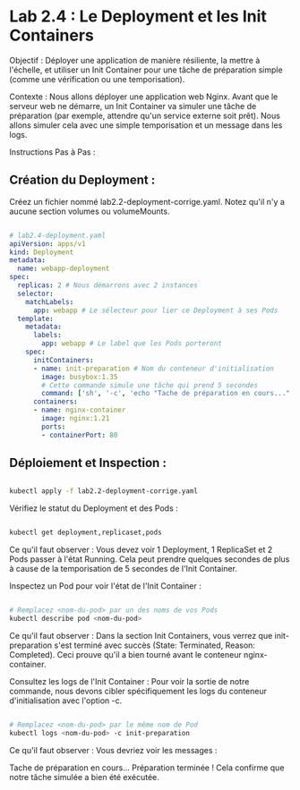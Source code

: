 # Lab 2.4 : Le Deployment et les Init Containers 
Objectif : Déployer une application de manière résiliente, la mettre à l'échelle, et utiliser un Init Container pour une tâche de préparation simple (comme une vérification ou une temporisation).

Contexte : Nous allons déployer une application web Nginx. Avant que le serveur web ne démarre, un Init Container va simuler une tâche de préparation (par exemple, attendre qu'un service externe soit prêt). Nous allons simuler cela avec une simple temporisation et un message dans les logs.

Instructions Pas à Pas :

##   Création du Deployment  :
Créez un fichier nommé lab2.2-deployment-corrige.yaml. Notez qu'il n'y a aucune section volumes ou volumeMounts.

```YAML

# lab2.4-deployment.yaml
apiVersion: apps/v1
kind: Deployment
metadata:
  name: webapp-deployment
spec:
  replicas: 2 # Nous démarrons avec 2 instances
  selector:
    matchLabels:
      app: webapp # Le sélecteur pour lier ce Deployment à ses Pods
  template:
    metadata:
      labels:
        app: webapp # Le label que les Pods porteront
    spec:
      initContainers:
      - name: init-preparation # Nom du conteneur d'initialisation
        image: busybox:1.35
        # Cette commande simule une tâche qui prend 5 secondes
        command: ['sh', '-c', 'echo "Tache de préparation en cours..."; sleep 5; echo "Préparation terminée !"']
      containers:
      - name: nginx-container
        image: nginx:1.21
        ports:
        - containerPort: 80
```
## Déploiement et Inspection :

```Bash

kubectl apply -f lab2.2-deployment-corrige.yaml
```
Vérifiez le statut du Deployment et des Pods :

```Bash

kubectl get deployment,replicaset,pods
```
Ce qu'il faut observer : Vous devez voir 1 Deployment, 1 ReplicaSet et 2 Pods passer à l'état Running. Cela peut prendre quelques secondes de plus à cause de la temporisation de 5 secondes de l'Init Container.

Inspectez un Pod pour voir l'état de l'Init Container :

```Bash

# Remplacez <nom-du-pod> par un des noms de vos Pods
kubectl describe pod <nom-du-pod>
```
Ce qu'il faut observer : Dans la section Init Containers, vous verrez que init-preparation s'est terminé avec succès (State: Terminated, Reason: Completed). Ceci prouve qu'il a bien tourné avant le conteneur nginx-container.

Consultez les logs de l'Init Container :
Pour voir la sortie de notre commande, nous devons cibler spécifiquement les logs du conteneur d'initialisation avec l'option -c.

```Bash

# Remplacez <nom-du-pod> par le même nom de Pod
kubectl logs <nom-du-pod> -c init-preparation
```
Ce qu'il faut observer : Vous devriez voir les messages :

Tache de préparation en cours...
Préparation terminée !
Cela confirme que notre tâche simulée a bien été exécutée.
